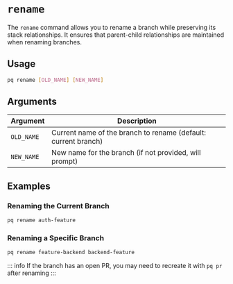 # `rename`

The `rename` command allows you to rename a branch while preserving its stack relationships. It ensures that parent-child relationships are maintained when renaming branches.

## Usage

```bash
pq rename [OLD_NAME] [NEW_NAME]
```

## Arguments

| Argument | Description |
|----------|-------------|
| `OLD_NAME` | Current name of the branch to rename (default: current branch) |
| `NEW_NAME` | New name for the branch (if not provided, will prompt) |

## Examples

### Renaming the Current Branch

```bash
pq rename auth-feature
```

### Renaming a Specific Branch

```bash
pq rename feature-backend backend-feature
```

::: info
If the branch has an open PR, you may need to recreate it with `pq pr` after renaming
:::
